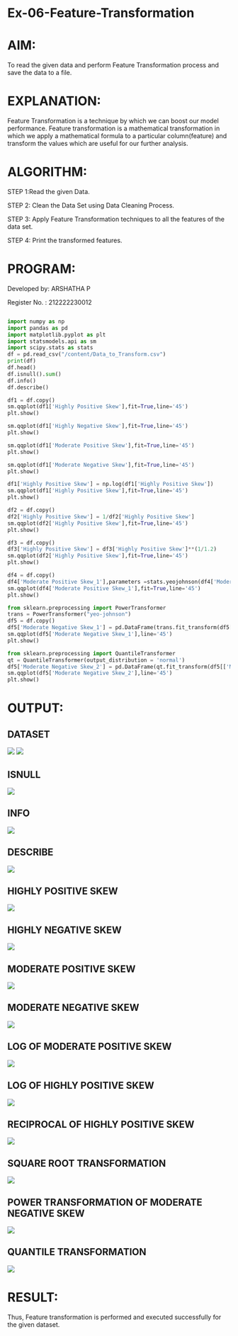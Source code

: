 # Ex-06-Feature-Transformation
# AIM:
To read the given data and perform Feature Transformation process and save the data to a file.

# EXPLANATION:
Feature Transformation is a technique by which we can boost our model performance. Feature transformation is a mathematical transformation in which we apply a mathematical formula to a particular column(feature) and transform the values which are useful for our further analysis.

# ALGORITHM:
STEP 1:Read the given Data.

STEP 2: Clean the Data Set using Data Cleaning Process.

STEP 3: Apply Feature Transformation techniques to all the features of the data set.

STEP 4: Print the transformed features.

# PROGRAM:

Developed by: ARSHATHA P

Register No. : 212222230012
```py

import numpy as np
import pandas as pd
import matplotlib.pyplot as plt
import statsmodels.api as sm
import scipy.stats as stats
df = pd.read_csv("/content/Data_to_Transform.csv")
print(df)
df.head()
df.isnull().sum()
df.info()
df.describe()

df1 = df.copy()
sm.qqplot(df1['Highly Positive Skew'],fit=True,line='45')
plt.show()

sm.qqplot(df1['Highly Negative Skew'],fit=True,line='45')
plt.show()

sm.qqplot(df1['Moderate Positive Skew'],fit=True,line='45')
plt.show()

sm.qqplot(df1['Moderate Negative Skew'],fit=True,line='45')
plt.show()

df1['Highly Positive Skew'] = np.log(df1['Highly Positive Skew'])
sm.qqplot(df1['Highly Positive Skew'],fit=True,line='45')
plt.show()

df2 = df.copy()
df2['Highly Positive Skew'] = 1/df2['Highly Positive Skew']
sm.qqplot(df2['Highly Positive Skew'],fit=True,line='45')
plt.show()

df3 = df.copy()
df3['Highly Positive Skew'] = df3['Highly Positive Skew']**(1/1.2)
sm.qqplot(df2['Highly Positive Skew'],fit=True,line='45')
plt.show()

df4 = df.copy()
df4['Moderate Positive Skew_1'],parameters =stats.yeojohnson(df4['Moderate Positive Skew'])
sm.qqplot(df4['Moderate Positive Skew_1'],fit=True,line='45')
plt.show()

from sklearn.preprocessing import PowerTransformer 
trans = PowerTransformer("yeo-johnson")
df5 = df.copy()
df5['Moderate Negative Skew_1'] = pd.DataFrame(trans.fit_transform(df5[['Moderate Negative Skew']]))
sm.qqplot(df5['Moderate Negative Skew_1'],line='45')
plt.show()

from sklearn.preprocessing import QuantileTransformer
qt = QuantileTransformer(output_distribution = 'normal')
df5['Moderate Negative Skew_2'] = pd.DataFrame(qt.fit_transform(df5[['Moderate Negative Skew']]))
sm.qqplot(df5['Moderate Negative Skew_2'],line='45')
plt.show()

```
# OUTPUT:

## DATASET

![](./01.png)
![](./02.png)

## ISNULL

![](./03.png)

## INFO

![](./04.png)

## DESCRIBE

![](./05.png)

## HIGHLY POSITIVE SKEW

![](./06.png)

## HIGHLY NEGATIVE SKEW

![](./07.png)

## MODERATE POSITIVE SKEW

![](./08.png)

## MODERATE NEGATIVE SKEW

![](./09.png)

## LOG OF MODERATE POSITIVE SKEW

![](./10.png)

## LOG OF HIGHLY POSITIVE SKEW

![](./11.png)

## RECIPROCAL OF HIGHLY POSITIVE SKEW 

![](./12.png)

##  SQUARE ROOT TRANSFORMATION

![](./13.png)

##  POWER TRANSFORMATION OF MODERATE NEGATIVE SKEW

![](./14.png)

## QUANTILE TRANSFORMATION

![](./15.png)

# RESULT:
Thus, Feature transformation is performed and executed successfully for the given dataset.
